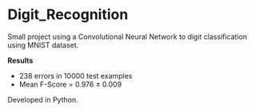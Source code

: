 # Digit_Recognition

Small project using a Convolutional Neural Network to digit classification using MNIST dataset.

**Results**
* 238 errors in 10000 test examples
* Mean F-Score = 0.976 $\pm$ 0.009

Developed in Python.
